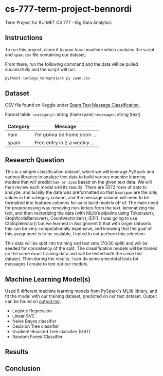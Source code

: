# cs-777-term-project-bennordi
Term Project for BU MET CS 777 - Big Data Analytics

## Instructions
To run this project, clone it to your local machine which contains the script and `spam.csv` file containing our dataset.

From there, run the following command and the data will be pulled successfully and the script will run.
```bash
python3 noriega_termproject.py spam.csv
```

## Dataset
CSV file found on Kaggle under [Spam Text Message Classification](https://www.kaggle.com/datasets/team-ai/spam-text-message-classification).

Format table:
`<category>`: string (ham/spam)
`<message>`: string (text)

| Category    | Message                      |
| ----------- | ---------------------------- |
| ham         | I'm gonna be home soon ...   |
| spam        | Free entry in 2 a weekly ... |

## Research Question
This is a simple classification dataset, which we will leverage PySpark and various libraries to analyze text data to build various machine learning models that will predict `ham or spam` based on the given text data. We will then review each model and its results. There are 5572 rows of data to analyze, and luckily the data was preformatted so that `ham/spam` are the only values in the category column, and the message column will need to be formatted into features columns for us to build models off of. The main need for preprocessing was removing non-letters from the text, lemmatizing the text, and then vectorizing the data (with MLlib’s pipeline using Tokenizer(), StopWordsRemover(), CountVectorizer(), IDF(). I was going to use ChiSqSelector() but we learned in Assignment 5 that with larger datasets this can be very computationally expensive, and knowing that the goal of this assignment is to be scalable, I opted to not perform this selection.

This data will be split into training and test sets (70/30 split) and will be seeded for consistency of the split. The classification models will be trained on the same exact training data and will be tested with the same test dataset. Then during the results, I can do some anecdotal tests for messages I create to test out our models.

## Machine Learning Model(s)
Used 6 different machine learning models from PySpark's MLlib library, and fit the model with our training dataset, predicted on our test dataset. Output can be found on [output.md](output.md). 

- Logistic Regression
- Linear SVC
- Naive Bayes classifier
- Decision Tree classifier
- Gradient-Boosted Tree classifier (GBT)
- Random Forest Classifier

## Results

## Conclusion

